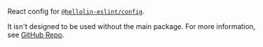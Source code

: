 React config for [`@hellolin-eslint/config`](https://www.npmjs.com/package/@hellolin-eslint/config).

It isn't designed to be used without the main package. For more information, see [GitHub Repo](https://github.com/VLTHellolin/eslint-config).
